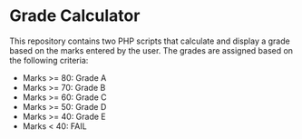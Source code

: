 # Grade Calculator

This repository contains two PHP scripts that calculate and display a grade based on the marks entered by the user. The grades are assigned based on the following criteria:

- Marks >= 80: Grade A
- Marks >= 70: Grade B
- Marks >= 60: Grade C
- Marks >= 50: Grade D
- Marks >= 40: Grade E
- Marks < 40: FAIL

